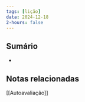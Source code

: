 ```yaml
---
tags: [lição]
data: 2024-12-18
2-hours: false
---
```


## Sumário
-
## Notas relacionadas
[[Autoavaliação]]
